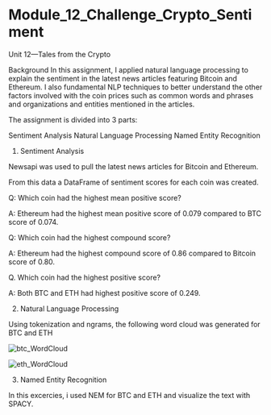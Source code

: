 # Module_12_Challenge_Crypto_Sentiment

Unit 12—Tales from the Crypto

Background
In this assignment, I applied natural language processing to explain the sentiment in the latest news articles featuring Bitcoin and Ethereum. I also fundamental NLP techniques to better understand the other factors involved with the coin prices such as common words and phrases and organizations and entities mentioned in the articles.

The assignment is divided into 3 parts:

Sentiment Analysis
Natural Language Processing
Named Entity Recognition

1. Sentiment Analysis

Newsapi was used to pull the latest news articles for Bitcoin and Ethereum.

From this data a DataFrame of sentiment scores for each coin was created.

Q: Which coin had the highest mean positive score?

A: Ethereum had the highest mean positive score of 0.079 compared to BTC score of 0.074.

Q: Which coin had the highest compound score?

A: Ethereum had the highest compound  score of 0.86 compared to Bitcoin score of 0.80.

Q. Which coin had the highest positive score?

A:  Both BTC and ETH had highest positive score of 0.249.

2. Natural Language Processing

Using tokenization and ngrams, the following word cloud was generated for BTC and ETH

![btc_WordCloud](C:/Users/panka/NLP_Aug11/btc_WordCloud.png)

![eth_WordCloud](C:/Users/panka/NLP_Aug11/eth_WordCloud.png)

3. Named Entity Recognition

In this excercies, i used NEM for BTC and ETH and visualize the text with SPACY.

